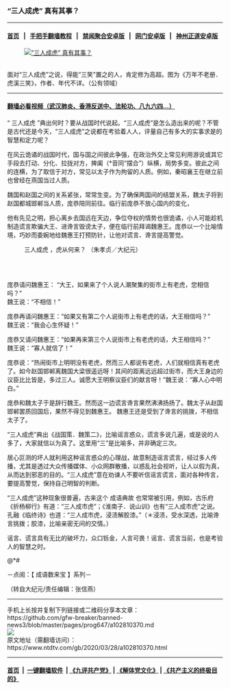 ### “三人成虎” 真有其事？
------------------------

#### [首页](https://github.com/gfw-breaker/banned-news3/blob/master/README.md) &nbsp;&nbsp;|&nbsp;&nbsp; [手把手翻墙教程](https://github.com/gfw-breaker/guides/wiki) &nbsp;&nbsp;|&nbsp;&nbsp; [禁闻聚合安卓版](https://github.com/gfw-breaker/bn-android) &nbsp;&nbsp;|&nbsp;&nbsp; [网门安卓版](https://github.com/oGate2/oGate) &nbsp;&nbsp;|&nbsp;&nbsp; [神州正道安卓版](https://github.com/SzzdOgate/update) 



<div><div class="featured_image">
 <a href="https://i.ntdtv.com/assets/uploads/2020/03/2020-03-28_131946.jpg" target="_blank">
  <figure>
   <img alt="“三人成虎” 真有其事？" src="https://i.ntdtv.com/assets/uploads/2020/03/2020-03-28_131946-800x450.jpg"/>
  </figure><br/>
 </a>
 <span class="caption">
  面对“三人成虎”之说，得能“三笑”置之的人，肯定修为高超。图为《万年不老册．虎溪三笑》，作者、年代不详。（公有领域）
 </span>
</div>
</div><hr/>

#### [翻墙必看视频（武汉肺炎、香港反送中、法轮功、八九六四...）](https://github.com/gfw-breaker/banned-news3/blob/master/pages/link3.md)

<div><div class="post_content" itemprop="articleBody">
 <p>
  “
  <ok href="https://www.ntdtv.com/gb/三人成虎.htm">
   三人成虎
  </ok>
  ”典出何时？要从战国时代说起。“三人成虎”是怎么造出来的呢？不管是古代还是今天，“三人成虎”之说都在考验着人人，评量自己有多大的实事求是的智慧和定力呢？
 </p>
 <p>
  在风云诡谲的战国时代，国与国之间彼此争强，在政治外交上常见利用游说或其它手段去打动、分化、拉拢对方，捭阖（*音同“摆合”）纵横，局势多变。彼此之间的连横，为了取信于对方，常见以太子作为拘留的人质。例如，秦昭襄王在继立前也曾经在燕国当过人质。
 </p>
 <p>
  魏国和赵国之间的关系紧张，常常生变。为了确保两国间的结盟关系，魏太子将到赵国都城邯郸当人质，庞恭陪同前往。临行前庞恭不放心国内的变化，
 </p>
 <p>
  他有先见之明，担心离乡去国远在天边，争位夺权的情势也很诡谲，小人可能趁机制造谎言欺骗大王、进谗言毁谤太子，便在临行前拜谒魏惠王。庞恭以一个比喻情境，巧妙而委婉地给魏惠王打预防针，让他对谎言、谗言提高警觉。
 </p>
 <figure class="wp-caption alignnone" id="attachment_102810371" style="width: 600px">
  <img alt="" class="size-medium wp-image-102810371" src="https://i.ntdtv.com/assets/uploads/2020/03/2020-03-28_131757-600x450.jpg">
   <br/><figcaption class="wp-caption-text">
    <ok href="https://www.ntdtv.com/gb/三人成虎.htm">
     三人成虎
    </ok>
    ，虎从何来？ （朱孝贞／大纪元）
   </figcaption><br/>
  </img>
 </figure><br/>
 <p>
  庞恭请问魏惠王： “大王，如果来了个人说人潮聚集的街市上有老虎，您相信吗？”
  <br/>
  魏王说：“不相信！”
 </p>
 <p>
  庞恭再请问魏惠王：“如果又有第二个人说街市上有老虎的话，大王相信吗？”
  <br/>
  魏王说：“我会心生怀疑！”
 </p>
 <p>
  庞恭又请问魏惠王：“如果再来第三个人说街市上有老虎的话，大王相信吗？”
  <br/>
  魏王说：“寡人就信了！”
 </p>
 <p>
  庞恭说：“热闹街市上明明没有老虎，然而三人都说有老虎，人们就相信真有老虎了。如今赵国邯郸离魏国大梁很遥远呀！其间的距离远远超过街市，而大王身边的议臣比比皆是，多过三人。诚愿大王明察议臣们的献言呀！”魏王说：“寡人心中明白。”
 </p>
 <p>
  庞恭和魏太子于是辞行魏王。然而这一边谎言谗言果然沸沸扬扬了。魏太子从赵国邯郸罢质回国后，果然不得见到魏惠王。 魏惠王还是受到了谗言的挑拨，不相信太子了。
 </p>
 <p>
  “三人成虎”典出《战国策．魏策二》，比喻谣言惑众，谎言多说几遍，或是说的人多了，大家就信以为真了。这里用“三”是比喻多，并非确定三次。
 </p>
 <p>
  居心叵测的坏人就利用这种谣言惑众的心理战，故意制造谣言谎言，经过多人传播，尤其是透过大众传播媒体、小众网群散播，以惑乱社会视听，让人以假为真，从而达到邪恶的目的。“三人成虎”意在劝谏人不要听信谣言谎言，面对各种传言，要提高警觉，保持自己明智的判断。
 </p>
 <p>
  “三人成虎”这种现象很普遍，古来这个
  <ok href="https://www.ntdtv.com/gb/成语典故.htm">
   成语典故
  </ok>
  也常常被引用，例如，古乐府《折杨柳行》有道：“三人成市虎”；《淮南子．说山训》也有“三人成市虎”之说。孔融《临终诗》也道：“三人成市虎，浸渍解胶漆。”（＊浸渍，受水深透，比喻谗言挑拨；胶漆，比喻亲密无间的交情。）
 </p>
 <p>
  谣言、谎言具有无比的破坏力，众口铄金，人言可畏！谣言、谎言当前，也是考验人的智慧之时。
 </p>
 <p>
  @*#
 </p>
 <p>
  －点阅：【
  <ok href="https://www.ntdtv.com/gb/成语数来宝.htm">
   成语数来宝
  </ok>
  】系列－
 </p>
 <p>
  （转自大纪元/责任编辑：张信燕）
 </p>
 <div class="single_ad">
 </div>
</div>
</div>
<hr/>
手机上长按并复制下列链接或二维码分享本文章：<br/>
https://github.com/gfw-breaker/banned-news3/blob/master/pages/prog647/a102810370.md <br/>
<a href='https://github.com/gfw-breaker/banned-news3/blob/master/pages/prog647/a102810370.md'><img src='https://github.com/gfw-breaker/banned-news3/blob/master/pages/prog647/a102810370.md.png'/></a> <br/>
原文地址（需翻墙访问）：https://www.ntdtv.com/gb/2020/03/28/a102810370.html


------------------------
#### [首页](https://github.com/gfw-breaker/banned-news3/blob/master/README.md) &nbsp;|&nbsp; [一键翻墙软件](https://github.com/gfw-breaker/nogfw/blob/master/README.md) &nbsp;| [《九评共产党》](https://github.com/gfw-breaker/9ping.md/blob/master/README.md#九评之一评共产党是什么) | [《解体党文化》](https://github.com/gfw-breaker/jtdwh.md/blob/master/README.md) | [《共产主义的终极目的》](https://github.com/gfw-breaker/gczydzjmd.md/blob/master/README.md)


<img src='http://gfw-breaker.win/banned-news3/pages/prog647/a102810370.md' width='0px' height='0px'/>